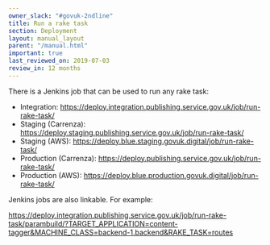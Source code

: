 ```yaml
---
owner_slack: "#govuk-2ndline"
title: Run a rake task
section: Deployment
layout: manual_layout
parent: "/manual.html"
important: true
last_reviewed_on: 2019-07-03
review_in: 12 months
---
```


There is a Jenkins job that can be used to run any rake task:

-   Integration:
    <https://deploy.integration.publishing.service.gov.uk/job/run-rake-task/>
-   Staging (Carrenza):
    <https://deploy.staging.publishing.service.gov.uk/job/run-rake-task/>
-   Staging (AWS):
    <https://deploy.blue.staging.govuk.digital/job/run-rake-task/>
-   Production (Carrenza):
    <https://deploy.publishing.service.gov.uk/job/run-rake-task/>
-   Production (AWS):
    <https://deploy.blue.production.govuk.digital/job/run-rake-task/>

Jenkins jobs are also linkable. For example:

<https://deploy.integration.publishing.service.gov.uk/job/run-rake-task/parambuild/?TARGET_APPLICATION=content-tagger&MACHINE_CLASS=backend-1.backend&RAKE_TASK=routes>
